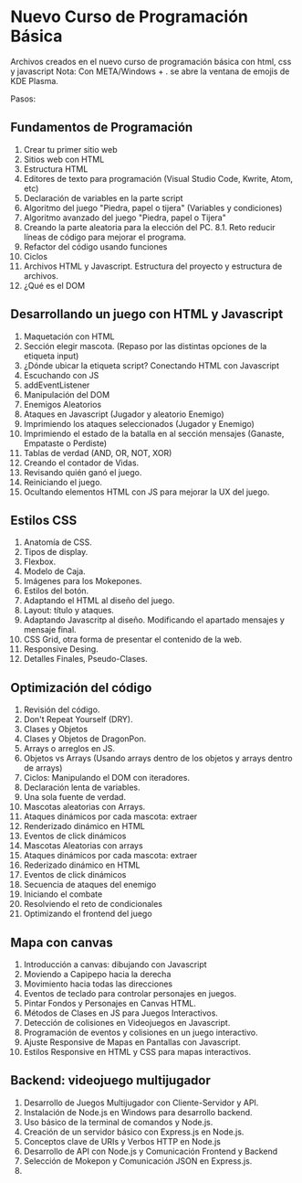 # Nuevo Curso de Programación Básica

Archivos creados en el nuevo curso de programación básica con html, css y javascript
Nota: Con META/Windows + . se abre la ventana de emojis de KDE Plasma.

Pasos:

## Fundamentos de Programación

1. Crear tu primer sitio web
2. Sitios web con HTML
3. Estructura HTML
4. Editores de texto para programación (Visual Studio Code, Kwrite, Atom, etc)
5. Declaración de variables en la parte script
6. Algoritmo del juego "Piedra, papel o tijera" (Variables y condiciones)
7. Algoritmo avanzado del juego "Piedra, papel o Tijera"
8. Creando la parte aleatoria para la elección del PC.
   8.1. Reto reducir líneas de código para mejorar el programa.
9. Refactor del código usando funciones
10. Ciclos
11. Archivos HTML y Javascript. Estructura del proyecto y estructura de archivos.
12. ¿Qué es el DOM

## Desarrollando un juego con HTML y Javascript

1. Maquetación con HTML
2. Sección elegir mascota. (Repaso por las distintas opciones de la etiqueta input)
3. ¿Dónde ubicar la etiqueta script? Conectando HTML con Javascript
4. Escuchando con JS
5. addEventListener
6. Manipulación del DOM
7. Enemigos Aleatorios
8. Ataques en Javascript (Jugador y aleatorio Enemigo)
9. Imprimiendo los ataques seleccionados (Jugador y Enemigo)
10. Imprimiendo el estado de la batalla en al sección mensajes (Ganaste, Empataste o Perdiste)
11. Tablas de verdad (AND, OR, NOT, XOR)
12. Creando el contador de Vidas.
13. Revisando quién ganó el juego.
14. Reiniciando el juego.
15. Ocultando elementos HTML con JS para mejorar la UX del juego.

## Estilos CSS

1. Anatomía de CSS.
2. Tipos de display.
3. Flexbox.
4. Modelo de Caja.
5. Imágenes para los Mokepones.
6. Estilos del botón.
7. Adaptando el HTML al diseño del juego.
8. Layout: título y ataques.
9. Adaptando Javascritp al diseño. Modificando el apartado mensajes y mensaje final.
10. CSS Grid, otra forma de presentar el contenido de la web.
11. Responsive Desing.
12. Detalles Finales, Pseudo-Clases.

## Optimización del código

1. Revisión del código.
2. Don't Repeat Yourself (DRY).
3. Clases y Objetos
4. Clases y Objetos de DragonPon.
5. Arrays o arreglos en JS.
6. Objetos vs Arrays (Usando arrays dentro de los objetos y arrays dentro de arrays)
7. Ciclos: Manipulando el DOM con iteradores.
8. Declaración lenta de variables.
9. Una sola fuente de verdad.
10. Mascotas aleatorias con Arrays.
11. Ataques dinámicos por cada mascota: extraer
12. Renderizado dinámico en HTML
13. Eventos de click dinámicos
14. Mascotas Aleatorias con arrays
15. Ataques dinámicos por cada mascota: extraer
16. Rederizado dinámico en HTML
17. Eventos de click dinámicos
18. Secuencia de ataques del enemigo
19. Iniciando el combate
20. Resolviendo el reto de condicionales
21. Optimizando el frontend del juego

## Mapa con canvas

1. Introducción a canvas: dibujando con Javascript
2. Moviendo a Capipepo hacia la derecha
3. Movimiento hacia todas las direcciones
4. Eventos de teclado para controlar personajes en juegos.
5. Pintar Fondos y Personajes en Canvas HTML.
6. Métodos de Clases en JS para Juegos Interactivos.
7. Detección de colisiones en Videojuegos en Javascript.
8. Programación de eventos y colisiones en un juego interactivo.
9. Ajuste Responsive de Mapas en Pantallas con Javascript.
10. Estilos Responsive en HTML y CSS para mapas interactivos.

## Backend: videojuego multijugador

1. Desarrollo de Juegos Multijugador con Cliente-Servidor y API.
2. Instalación de Node.js en Windows para desarrollo backend.
3. Uso básico de la terminal de comandos y Node.js.
4. Creación de un servidor básico con Express.js en Node.js.
5. Conceptos clave de URIs y Verbos HTTP en Node.js
6. Desarrollo de API con Node.js y Comunicación Frontend y Backend
7. Selección de Mokepon y Comunicación JSON en Express.js.
8.
